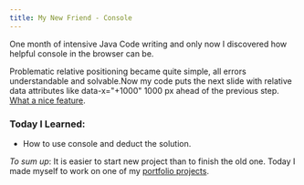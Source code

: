 ```yaml
--- 
title: My New Friend - Console
---
```


One month of intensive Java Code writing and only now I discovered how helpful console in the browser can be.

Problematic relative positioning became quite simple, all errors understandable and solvable.Now my code puts the next slide with relative data attributes like data-x="+1000" 1000 px ahead of the previous step. [What a nice feature](https://github.com/lipenco/impress.js-relative-positioning/blob/gh-pages/js/relativepositioning.js).

### Today I Learned:
* How to use console and deduct the solution.


_To sum up_:
It is easier to start new project than to finish the old one. Today I made myself to work on one of my [portfolio projects](http://lipen.co/projektpolska.is/).